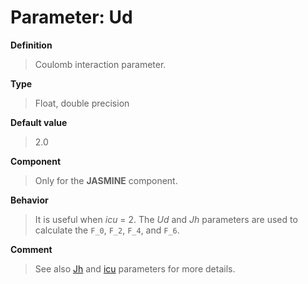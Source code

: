 # Parameter: Ud

**Definition**

> Coulomb interaction parameter.

**Type**

> Float, double precision

**Default value**

> 2.0

**Component**

> Only for the **JASMINE** component.

**Behavior**

> It is useful when *icu* = 2. The *Ud* and *Jh* parameters are used to calculate the ``F_0``, ``F_2``, ``F_4``, and ``F_6``.

**Comment**

> See also [Jh](p_jh.md) and [icu](p_icu.md) parameters for more details.
